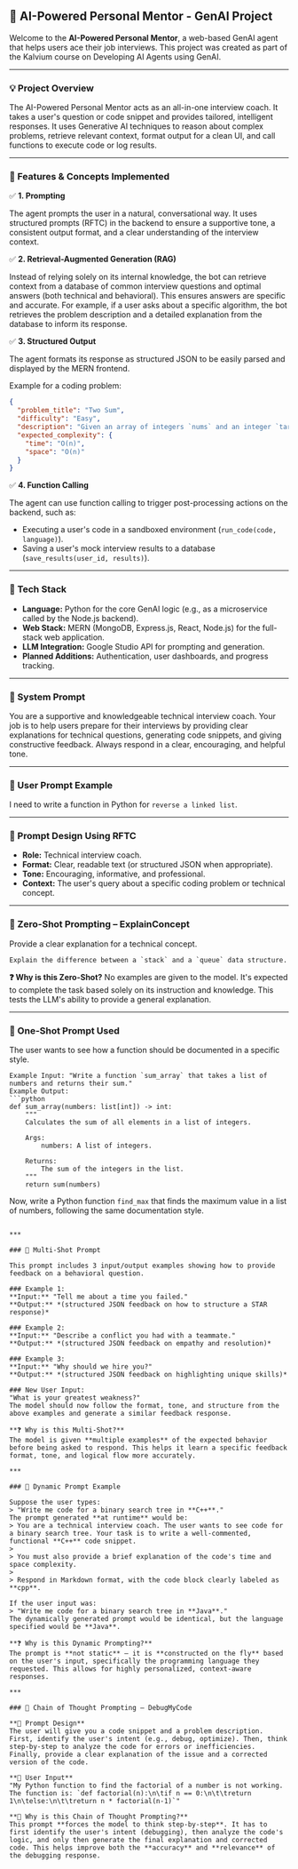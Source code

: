## 🧠 AI-Powered Personal Mentor - GenAI Project

Welcome to the **AI-Powered Personal Mentor**, a web-based GenAI agent that helps users ace their job interviews. This project was created as part of the Kalvium course on Developing AI Agents using GenAI.

-----

### 💡 Project Overview

The AI-Powered Personal Mentor acts as an all-in-one interview coach. It takes a user's question or code snippet and provides tailored, intelligent responses. It uses Generative AI techniques to reason about complex problems, retrieve relevant context, format output for a clean UI, and call functions to execute code or log results.

-----

### 🚀 Features & Concepts Implemented

✅ **1. Prompting**

The agent prompts the user in a natural, conversational way.
It uses structured prompts (RFTC) in the backend to ensure a supportive tone, a consistent output format, and a clear understanding of the interview context.

✅ **2. Retrieval-Augmented Generation (RAG)**

Instead of relying solely on its internal knowledge, the bot can retrieve context from a database of common interview questions and optimal answers (both technical and behavioral). This ensures answers are specific and accurate. For example, if a user asks about a specific algorithm, the bot retrieves the problem description and a detailed explanation from the database to inform its response.

✅ **3. Structured Output**

The agent formats its response as structured JSON to be easily parsed and displayed by the MERN frontend.

Example for a coding problem:

```json
{
  "problem_title": "Two Sum",
  "difficulty": "Easy",
  "description": "Given an array of integers `nums` and an integer `target`, return indices of the two numbers such that they add up to `target`.",
  "expected_complexity": {
    "time": "O(n)",
    "space": "O(n)"
  }
}
```

✅ **4. Function Calling**

The agent can use function calling to trigger post-processing actions on the backend, such as:

  * Executing a user's code in a sandboxed environment (`run_code(code, language)`).
  * Saving a user's mock interview results to a database (`save_results(user_id, results)`).

-----

### 🧪 Tech Stack

  * **Language:** Python for the core GenAI logic (e.g., as a microservice called by the Node.js backend).
  * **Web Stack:** MERN (MongoDB, Express.js, React, Node.js) for the full-stack web application.
  * **LLM Integration:** Google Studio API for prompting and generation.
  * **Planned Additions:** Authentication, user dashboards, and progress tracking.

-----

### 🤖 System Prompt

You are a supportive and knowledgeable technical interview coach. Your job is to help users prepare for their interviews by providing clear explanations for technical questions, generating code snippets, and giving constructive feedback. Always respond in a clear, encouraging, and helpful tone.

-----

### 👤 User Prompt Example

I need to write a function in Python for `reverse a linked list`.

-----

### 🧠 Prompt Design Using RFTC

  * **Role:** Technical interview coach.
  * **Format:** Clear, readable text (or structured JSON when appropriate).
  * **Tone:** Encouraging, informative, and professional.
  * **Context:** The user's query about a specific coding problem or technical concept.

-----

### 🧠 Zero-Shot Prompting – ExplainConcept

Provide a clear explanation for a technical concept.

```
Explain the difference between a `stack` and a `queue` data structure.
```

**❓ Why is this Zero-Shot?**
No examples are given to the model. It's expected to complete the task based solely on its instruction and knowledge. This tests the LLM's ability to provide a general explanation.

-----

### 📄 One-Shot Prompt Used

The user wants to see how a function should be documented in a specific style.

````
Example Input: "Write a function `sum_array` that takes a list of numbers and returns their sum."
Example Output:
```python
def sum_array(numbers: list[int]) -> int:
    """
    Calculates the sum of all elements in a list of integers.

    Args:
        numbers: A list of integers.

    Returns:
        The sum of the integers in the list.
    """
    return sum(numbers)
````

Now, write a Python function `find_max` that finds the maximum value in a list of numbers, following the same documentation style.

```

***

### 📄 Multi-Shot Prompt

This prompt includes 3 input/output examples showing how to provide feedback on a behavioral question.

### Example 1:
**Input:** "Tell me about a time you failed."
**Output:** *(structured JSON feedback on how to structure a STAR response)*

### Example 2:
**Input:** "Describe a conflict you had with a teammate."
**Output:** *(structured JSON feedback on empathy and resolution)*

### Example 3:
**Input:** "Why should we hire you?"
**Output:** *(structured JSON feedback on highlighting unique skills)*

### New User Input:
"What is your greatest weakness?"
The model should now follow the format, tone, and structure from the above examples and generate a similar feedback response.

**❓ Why is this Multi-Shot?**
The model is given **multiple examples** of the expected behavior before being asked to respond. This helps it learn a specific feedback format, tone, and logical flow more accurately.

***

### 📄 Dynamic Prompt Example

Suppose the user types:
> "Write me code for a binary search tree in **C++**."
The prompt generated **at runtime** would be:
> You are a technical interview coach. The user wants to see code for a binary search tree. Your task is to write a well-commented, functional **C++** code snippet.
>
> You must also provide a brief explanation of the code's time and space complexity.
>
> Respond in Markdown format, with the code block clearly labeled as **cpp**.

If the user input was:
> "Write me code for a binary search tree in **Java**."
The dynamically generated prompt would be identical, but the language specified would be **Java**.

**❓ Why is this Dynamic Prompting?**
The prompt is **not static** — it is **constructed on the fly** based on the user's input, specifically the programming language they requested. This allows for highly personalized, context-aware responses.

***

### 🧠 Chain of Thought Prompting – DebugMyCode

**📄 Prompt Design**
The user will give you a code snippet and a problem description. First, identify the user's intent (e.g., debug, optimize). Then, think step-by-step to analyze the code for errors or inefficiencies. Finally, provide a clear explanation of the issue and a corrected version of the code.

**👤 User Input**
"My Python function to find the factorial of a number is not working. The function is: `def factorial(n):\n\tif n == 0:\n\t\treturn 1\n\telse:\n\t\treturn n * factorial(n-1)`"

**🧠 Why is this Chain of Thought Prompting?**
This prompt **forces the model to think step-by-step**. It has to first identify the user's intent (debugging), then analyze the code's logic, and only then generate the final explanation and corrected code. This helps improve both the **accuracy** and **relevance** of the debugging response.
```